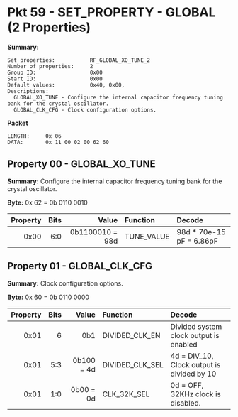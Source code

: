 # Pkt 59 - SET_PROPERTY - GLOBAL (2 Properties)

**Summary:** 
```
Set properties:           RF_GLOBAL_XO_TUNE_2
Number of properties:     2
Group ID:                 0x00
Start ID:                 0x00
Default values:           0x40, 0x00, 
Descriptions:
  GLOBAL_XO_TUNE - Configure the internal capacitor frequency tuning bank for the crystal oscillator.
  GLOBAL_CLK_CFG - Clock configuration options.
```

**Packet**
```
LENGTH:     0x 06 
DATA:       0x 11 00 02 00 62 60
```

## Property 00 - GLOBAL_XO_TUNE

**Summary:**    Configure the internal capacitor frequency tuning bank for the crystal oscillator. 

**Byte:**       0x 62 = 0b 0110 0010

| Property | Bits | Value            | Function         | Decode |
| -------: | ---: | ----:            | :-------         | :----- |
| 0x00     | 6:0  | 0b1100010 = 98d  | TUNE_VALUE       | 98d * 70e-15 pF = 6.86pF |

## Property 01 - GLOBAL_CLK_CFG

**Summary:**    Clock configuration options.

**Byte:**       0x 60 = 0b 0110 0000

| Property | Bits | Value            | Function         | Decode |
| -------: | ---: | ----:            | :-------         | :----- |
| 0x01     | 6    | 0b1              | DIVIDED_CLK_EN   | Divided system clock output is enabled |
| 0x01     | 5:3  | 0b100 = 4d       | DIVIDED_CLK_SEL  | 4d = DIV_10, Clock output is divided by 10 |
| 0x01     | 1:0  | 0b00 = 0d        | CLK_32K_SEL      | 0d = OFF, 32KHz clock is disabled. |